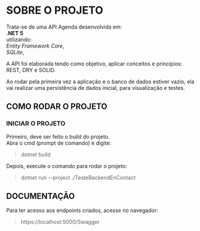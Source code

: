 # SOBRE O PROJETO
Trata-se de uma API Agenda desenvolvida em:<br>
**.NET 5**<br>
utilizando:<br> 
*Entity Framework Core*,<br>
*SQLite*,<br>

A API foi elaborada tendo como objetivo, aplicar conceitos e princípios: REST, DRY e SOLID.

Ao rodar pela primeira vez a aplicação e o banco de dados estiver vazio, ela vai realizar uma persistência de dados inicial, para visualização e testes.

## COMO RODAR O PROJETO

### INICIAR O PROJETO
Primeiro, deve ser feito o build do projeto. 
<br>
Abra o cmd (prompt de comando) e digite:
>dotnet build

>
Depois, execute o comando para rodar o projeto:
>dotnet run --project ./TesteBackendEnContact

## DOCUMENTAÇÃO
Para ter acesso aos endpoints criados, acesse no navegador:
>https://localhost:5000/Swagger
